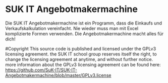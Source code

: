 # SUK IT Angebotmakermachine
Die SUK IT Angebotmakermachine ist ein Programm, dass die Einkaufs und Verkaufskalkulation vereinfacht. Nie wieder muss man mit Excel komplizierte Formen verwenden. Die Angebotmakermachine macht alles für dich!



#Copyright
This source code is published and licensed under the GPLv3 licensing agreement.
the SUK IT school group reserves itself the right, to change the licensing agreement at anytime, and without further notice.
more information about the GPLv3 licensing agreement can be found here: https://github.com/SuK-IT/SUK-IT-Angebotmakermachine/blob/master/GPLv3.license
